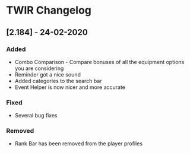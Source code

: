 # TWIR Changelog



## [2.184] - 24-02-2020
### Added
- Combo Comparison - Compare bonuses of all the equipment options you are considering
- Reminder got a nice sound
- Added categories to the search bar
- Event Helper is now nicer and more accurate


### Fixed
- Several bug fixes


### Removed
- Rank Bar has been removed from the player profiles
